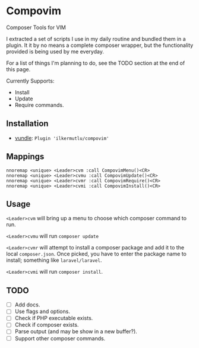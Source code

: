 # Compovim

Composer Tools for VIM

I extracted a set of scripts I use in my daily routine and bundled them in a plugin. It it by no means a complete composer wrapper, but the functionality provided is being used by me everyday.

For a list of things I'm planning to do, see the TODO section at the end of this page.

Currently Supports:

* Install
* Update
* Require commands.

## Installation

* [vundle](https://github.com/gmarik/Vundle.vim): `Plugin 'ilkermutlu/compovim'`

## Mappings

    nnoremap <unique> <Leader>cvm :call CompovimMenu()<CR>
    nnoremap <unique> <Leader>cvmu :call CompovimUpdate()<CR>
    nnoremap <unique> <Leader>cvmr :call CompovimRequire()<CR>
    nnoremap <unique> <Leader>cvmi :call CompovimInstall()<CR>

## Usage

`<Leader>cvm` will bring up a menu to choose which composer command to run.

`<Leader>cvmu` will run `composer update`

`<Leader>cvmr` will attempt to install a composer package and add it to the local `composer.json`. Once picked, you have to enter the package name to install; something like `laravel/laravel`.

`<Leader>cvmi` will run `composer install`.

## TODO

- [  ] Add docs.
- [  ] Use flags and options.
- [  ] Check if PHP executable exists.
- [  ] Check if composer exists.
- [  ] Parse output (and may be show in a new buffer?).
- [  ] Support other composer commands.
